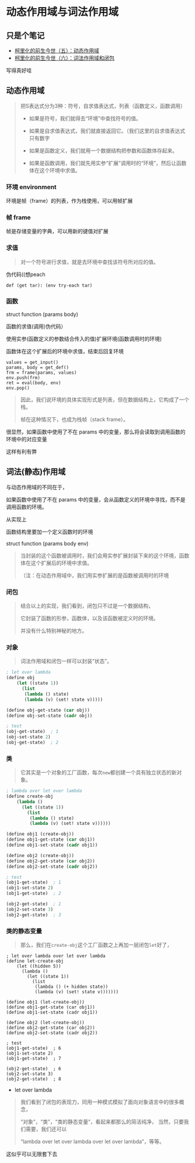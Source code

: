 # 动态作用域与词法作用域


## 只是个笔记

- [柯里化的前生今世（五）：动态作用域](https://zhuanlan.zhihu.com/p/34064286)
- [柯里化的前生今世（六）：词法作用域和闭包](https://zhuanlan.zhihu.com/p/34064446)

写得真好哇


## 动态作用域

> 把S表达式分为3种：符号，自求值表达式，列表（函数定义，函数调用）
>
> - 如果是符号，我们就得去“环境”中查找符号的值。
>
> - 如果是自求值表达式，我们就直接返回它。（我们这里的自求值表达式只有数字
>
> - 如果是函数定义，我们就用一个数据结构把参数和函数体存起来。
>
> - 如果是函数调用，我们就先用实参“扩展”调用时的“环境”，然后让函数体在这个环境中求值。

### 环境 environment

环境是帧（frame）的列表，作为栈使用，可以用帧扩展

### 帧 frame

帧是存储变量的字典，可以用新的键值对扩展

### 求值

> 对一个符号进行求值，就是去环境中查找该符号所对应的值。

伪代码((想peach

```
def (get tar): (env try-each tar)
```

### 函数

struct function (params body)

函数的求值(调用)伪代码）

使用实参(函数定义的参数结合传入的值)扩展环境(函数调用时的环境)

函数体在这个扩展后的环境中求值，结束后回复环境

```
values = get_input()
params, body = get_def()
frm = frame(params, values)
env.push(frm)
ret = eval(body, env)
env.pop()
```

> 因此，我们说环境的具体实现形式是列表，但在数据结构上，它构成了一个栈。
>
> 帧在这种情况下，也成为栈帧（stack frame）。

很显然，如果函数中使用了不在 params 中的变量，那么将会读取到调用函数的环境中的对应变量

这样有利有弊

## 词法(静态)作用域

与动态作用域的不同在于，

如果函数中使用了不在 params 中的变量，会从函数定义的环境中寻找，而不是调用函数的环境。

从实现上

函数结构里要加一个定义函数时的环境

struct function (params body env)

> 当封装的这个函数被调用时，我们会用实参扩展封装下来的这个环境，函数体在这个扩展后的环境中求值。
>
> （注：在动态作用域中，我们用实参扩展的是函数被调用时的环境

### 闭包

> 结合以上的实现，我们看到，闭包只不过是一个数据结构，
>
> 它封装了函数的形参，函数体，以及该函数被定义时的环境。
>
> 并没有什么特别神秘的地方。

### 对象

> 词法作用域和闭包一样可以封装“状态”。

```lisp
; let over lambda
(define obj
    (let ((state 1))
      (list
       (lambda () state)
       (lambda (v) (set! state v)))))

(define obj-get-state (car obj))
(define obj-set-state (cadr obj))

; test
(obj-get-state)  ; 1
(obj-set-state 2)
(obj-get-state)  ; 2
```

### 类

> 它其实是一个对象的工厂函数，每次`new`都创建一个具有独立状态的新对象。

```lisp
; lambda over let over lambda
(define create-obj
    (lambda ()
      (let ((state 1))
        (list
         (lambda () state)
         (lambda (v) (set! state v))))))

(define obj1 (create-obj))
(define obj1-get-state (car obj1))
(define obj1-set-state (cadr obj1))

(define obj2 (create-obj))
(define obj2-get-state (car obj2))
(define obj2-set-state (cadr obj2))

; test
(obj1-get-state)  ; 1
(obj1-set-state 2)
(obj1-get-state)  ; 2

(obj2-get-state)  ; 1
(obj2-set-state 3)
(obj2-get-state)  ; 3
```

### 类的静态变量

> 那么，我们在`create-obj`这个工厂函数之上再加一层闭包`let`好了，

```
; let over lambda over let over lambda
(define let-create-obj
    (let ((hidden 5))
      (lambda ()
        (let ((state 1))
          (list
           (lambda () (+ hidden state))
           (lambda (v) (set! state v)))))))

(define obj1 (let-create-obj))
(define obj1-get-state (car obj1))
(define obj1-set-state (cadr obj1))

(define obj2 (let-create-obj))
(define obj2-get-state (car obj2))
(define obj2-set-state (cadr obj2))

; test
(obj1-get-state)  ; 6
(obj1-set-state 2)
(obj1-get-state)  ; 7

(obj2-get-state)  ; 6
(obj2-set-state 3)
(obj2-get-state)  ; 8
```

- let over lambda

> 我们看到了闭包的表现力，同用一种模式模拟了面向对象语言中的很多概念，
>
> “对象”，“类”，“类的静态变量”，看起来都那么的简洁纯净，
> 当然，只要我们需要，我们还可以
>
> “lambda over let over lambda over let over lambda”，等等。

这似乎可以无限套下去